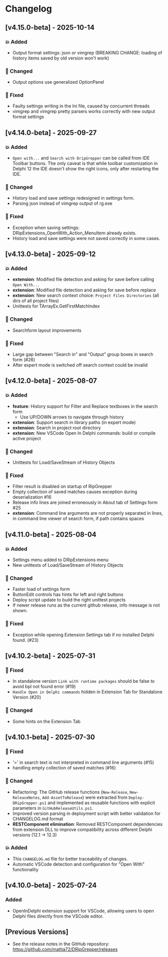 # Changelog

## [v4.15.0-beta] - 2025-10-14

### 💥 Added
- Output format settings: json or vimgrep (BREAKING CHANGE: loading of history items saved by old version won't work)

### 🔄 Changed
- Output options use generalized OptionPanel 

### 🐞 Fixed
- Faulty settings writing in the Ini file, caused by concurrent threads
- vimgrep and vimgrep pretty parsers works correctly with new output format settings

## [v4.14.0-beta] - 2025-09-27

### 💥 Added
- `Open with...` and `Search with DripGrepper` can be called from IDE Toolbar buttons.
  The only caveat is that while toolbar customization in Delphi 12 the IDE doesn't show the right icons, only after restarting the IDE.

### 🔄 Changed
- History load and save settings redesigned in settings form.
- Parsing json instead of vimgrep output of rg.exe

### 🐞 Fixed
- Exception when saving settings: DRipExtensions_OpenWith_Action_MenuItem already exists. 
- History load and save settings were not saved correctly in some cases.

## [v4.13.0-beta] - 2025-09-12

### 💥 Added
- **extension**: Modified file detection and asking for save before calling `Open With...`
- **extension**: Modified file detection and asking for save before replace
- **extension**: New search context choice: `Project Files Directories` (all dirs of all project files)
- Unittests for TArrayEx.GetFirstMatchIndex

### 🔄 Changed
- Searchform layout improvements

### 🐞 Fixed
- Large gap between "Search in" and "Output" group boxes in search form (#26)
- After expert mode is switched off search context could be invalid

## [v4.12.0-beta] - 2025-08-07

### 💥 Added
- **feature**: History support for Filter and Replace textboxes in the search form
  - Use UP/DOWN arrows to navigate through history
- **extension**: Support search in library paths (in expert mode)
- **extension**: Search in project root directory
- **extension**: New VSCode Open In Delphi commands: build or compile active project

### 🔄 Changed
- Unittests for Load/SaveStream of History Objects

### 🐞 Fixed
- Filter result is disabled on startup of RipGrepper
- Empty collection of saved matches causes exception during deserialization #16
- Release info lines are joined erroneously in About tab of Settings form #25
- **extension**: Command line arguments are not properly separated in lines, in command line viewer of search form, if path contains spaces

## [v4.11.0-beta] - 2025-08-04

### 💥 Added
- Settings menu added to DRipExtensions menu
- New unittests of Load/SaveStream of History Objects

### 🔄 Changed
- Faster load of settings form 
- ButtonEdit controls has hints for left and right buttons
- Deploy script update to build the right unittest projects
- If newer release runs as the current github release, info message is not shown.

### 🐞 Fixed
- Exception while opening Extension Settings tab if no installed Delphi found. (#23)

## [v4.10.2-beta] - 2025-07-31

### 🐞 Fixed
- In standalone version `Link with runtime packages` should be false to avoid bpl not found error (#19)
- `Handle Open in Delphi commands` hidden in Extension Tab for Standalone Version (#20)

### 🔄 Changed
- Some hints on the Extension Tab

## [v4.10.1-beta] - 2025-07-30

### 🐞 Fixed
- '=' in search text is not interpreted in command line arguments (#15)
- handling empty collection of saved matches (#16)

### 🔄 Changed
- Refactoring: The GitHub release functions (`New-Release`, `New-ReleaseNotes`, `Add-AssetToRelease`) were extracted from `Deploy-DRipGrepper.ps1` and implemented as reusable functions with explicit parameters in `GitHubReleaseUtils.ps1`.
- Improved version parsing in deployment script with better validation for CHANGELOG.md format
- **RESTComponent elimination**: Removed RESTComponent dependencies from extension DLL to improve compatibility across different Delphi versions (12.1 → 12.3)

### 💥 Added
- This `CHANGELOG.md` file for better traceability of changes.
- Automatic VSCode detection and configuration for "Open With" functionality

## [v4.10.0-beta] - 2025-07-24

### Added
- OpenInDelphi extension support for VSCode, allowing users to open Delphi files directly from the VSCode editor.

## [Previous Versions]
- See the release notes in the GitHub repository: https://github.com/mattia72/DRipGrepper/releases








